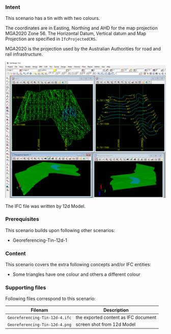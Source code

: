 
### Intent

This scenario has a tin with with two colours. 

The coordinates are in Easting, Northing and AHD for the map projection MGA2020 Zone 56.
The Horizontal Datum, Vertical datum and Map Projection are specified in `IfcProjectedCRS`.

MGA2020 is the projection used by the Australian Authorities for road and rail infrastructure. 

![georeftin12d4](../Georeferencing-Tin-12d-4/Georeferencing-Tin-12d-4.png  "Tin with Two Colours") 

The IFC file was written by 12d Model. 

### Prerequisites

This scenario builds upon following other scenarios:

- Georeferencing-Tin-12d-1

### Content

This scenario covers the extra following concepts and/or IFC entities:

- Some triangles have one colour and others a different colour


### Supporting files

Following files correspond to this scenario:

| Filenam                        | Description                               |
|--------------------------------|-------------------------------------------|
| `Georeferencing-Tin-12d-4.ifc` | the exported content as IFC document      |
| `Georeferencing-Tin-12d-4.png` | screen shot from 12d Model                |

